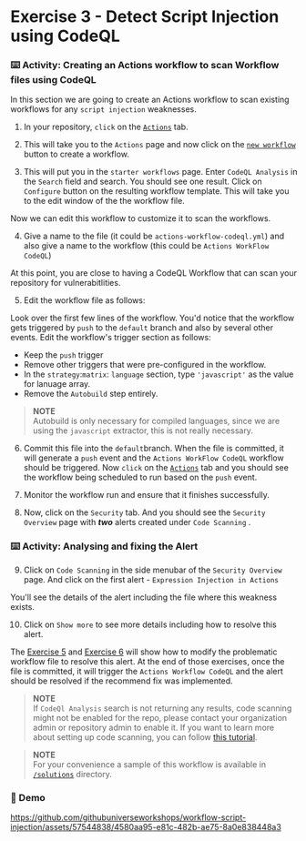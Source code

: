 # Exercise 3 - Detect Script Injection using CodeQL
### :keyboard: Activity: Creating an Actions workflow to scan Workflow files using CodeQL
In this section we are going to create an Actions workflow to scan existing workflows for any `script injection` weaknesses.

1. In your repository, `click` on the [`Actions`](../../../actions) tab.

2. This will take you to the `Actions` page and now click on the [`new workflow`](../../../actions/new) button to create a workflow.

3. This will put you in the `starter workflows` page. Enter `CodeQL Analysis` in the `Search` field and search. 
You should see one result. Click on `Configure` button on the resulting workflow template. This will take you to the edit window of the the workflow file.

Now we can edit this workflow to customize it to scan the workflows.

4. Give a name to the file (it could be `actions-workflow-codeql.yml`) and also give a name to the workflow (this could be `Actions WorkFlow CodeQL`)

At this point, you are close to having a CodeQL Workflow that can scan your repository for vulnerabitlities. 

5. Edit the workflow file as follows:
   
Look over the first few lines of the workflow. You'd notice that the workflow gets triggered by `push` to the `default` branch and also by several other events.
Edit the workflow's trigger section as follows:
  - Keep the `push` trigger
  - Remove other triggers that were pre-configured in the workflow. 
  - In the `strategy`:`matrix`: `language` section, type `'javascript'` as the value for lanuage array.
  - Remove the `Autobuild` step entirely.  
  
  > **NOTE**  
  > Autobuild is only necessary for compiled languages, since we are using the `javascript` extractor, this is not really necessary.

6. Commit this file into the `default`branch.
When the file is committed, it will generate a `push` event and the `Actions WorkFlow CodeQL` workflow should be triggered. Now `click` on the [`Actions`](../../actions) tab and you should see the workflow being scheduled to run based on the `push` event. 

7. Monitor the workflow run and ensure that it finishes successfully.

8. Now, click on the `Security` tab. And you should see the `Security Overview` page with _**two**_ alerts created under `Code Scanning` .

### :keyboard: Activity: Analysing and fixing the Alert
9. Click on `Code Scanning` in the side menubar of the `Security Overview` page. And click on the first alert - `Expression Injection in Actions`

You'll see the details of the alert including the file where this weakness exists.

10. Click on `Show more` to see more details including how to resolve this alert.

The [Exercise 5](../exercises/exercise-5.md) and [Exercise 6](../exercises/exercise-6.md) will show how to modify the problematic workflow file to resolve this alert. At the end of those exercises, once the file is committed, it will trigger the `Actions Workflow CodeQL` and the alert should be resolved if the recommend fix was implemented.

> **NOTE**  
> If `CodeQl Analysis` search is not returning any results, code scanning might not be enabled for the repo, please contact your organization admin or repository admin to enable it. If you want to learn more about setting up code scanning, you can follow [this tutorial](https://learn.microsoft.com/en-us/training/modules/configure-code-scanning/2-what-code-scanning).

> **NOTE**    
> For your convenience a sample of this workflow is available in [`/solutions`](/solutions) directory.

### 🎥 Demo
https://github.com/githubuniverseworkshops/workflow-script-injection/assets/57544838/4580aa95-e81c-482b-ae75-8a0e838448a3
